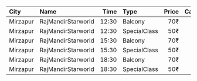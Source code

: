 | City     | Name               |  Time | Type         | Price | Capacity | Booked |
| :------- | :----------------- | ----: | :----------- | ----: | -------: | -----: |
| Mirzapur | RajMandirStarworld | 12:30 | Balcony      |   70₹ |      240 |     60 |
| Mirzapur | RajMandirStarworld | 12:30 | SpecialClass |   50₹ |      480 |      0 |
| Mirzapur | RajMandirStarworld | 15:30 | Balcony      |   70₹ |      240 |     60 |
| Mirzapur | RajMandirStarworld | 15:30 | SpecialClass |   50₹ |      480 |      0 |
| Mirzapur | RajMandirStarworld | 18:30 | Balcony      |   70₹ |      240 |     61 |
| Mirzapur | RajMandirStarworld | 18:30 | SpecialClass |   50₹ |      480 |      0 |
